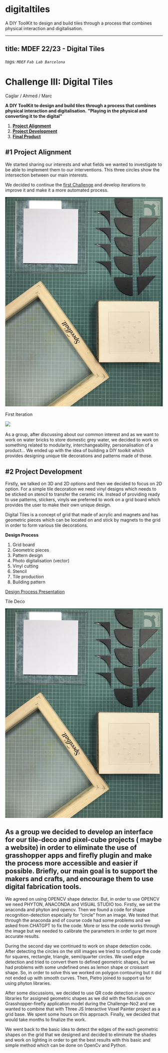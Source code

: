 # digitaltiles
A DIY ToolKit to design and build tiles through a process that combines physical interaction and digitalisation.

---
title: MDEF 22/23 - Digital Tiles
---

###### tags: `MDEF` `Fab Lab Barcelona`


Challenge III: Digital Tiles
==========================================
Caglar / Ahmed / Marc

**A DIY ToolKit to design and build tiles through a process that combines physical interaction and digitalisation.**
**"Playing in the physical and converting it to the digital"**

1. [**Project Alignment**](#1-Project-alignment)
2. [**Project Development**](#2-Project-development)
3. [**Final Product**](#3-Rethink-and-reconnect)

## #1 Project Alignment

We started sharing our interests and what fields we wanted to investigate to be able to implement them to our interventions. This three circles show the intersection between our main interests.

We decided to continue the [first Challenge](https://github.com/paresmarc/tiledeco) and develop iterations to improve it and make it a more automated process.

![](images/tiledeco.jpg)

First Iteration

![](images/firstpattern.png)

As a group, after discussing about our common interest and as we want to work on water bricks to store domestic grey water, we decided to work on something related to modularity, interchangeability, personalisation of a product… We ended up with the idea of building a DIY toolkit which provides designing unique tile decorations and patterns made of those.


## #2 Project Development

Firstly, we talked on 3D and 2D options and then we decided to focus on 2D option. For a simple tile decoration we need vinyl designs which needs to be sticked on stencil to transfer the ceramic ink. Instead of providing ready to use patterns, stickers, vinyls we preferred to work on a grid board which provides the user to make their own unique design.

Digital Tiles is a concept of grid that made of acrylic and magnets and has geometric pieces which can be located on and stick by magnets to the grid in order to form various tile decorations.

**Design Process**
1. Grid board
2. Geometric pieces
3. Pattern design
4. Photo digitalisation (vector)
5. Vinyl cutting
6. Stencil
7. Tile production
8. Building pattern


[Design Process Presentation](https://www.canva.com/design/DAFavYB6CeY/SDjOxHvMFFO4icoWGjks5A/view)

Tile Deco

![](images/tiledeco.jpg)

## As a group we decided to develop an interface for our tile-deco and pixel-cube  projects ( maybe a website) in order to eliminate the use of grasshopper apps  and firefly plugin and make the process more accessible and easier if possible. Briefly, our main goal is to support the makers and crafts, and encourage them to use digital fabrication tools.

We agreed on using OPENCV shape detector. But, in order to use OPENCV we need PHYTON, ANACONDA and VISUAL STUDIO too. Firstly, we set the anaconda and phyton and opencv. Then we found a code for shape recognition-detection especially for “circle” from an image. We tested that through the anaconda and of course code had some problems and we asked from CHATGPT to fix the code. More or less the code works through the image but we needed to calibrate the parameters in order to get more accurate results. 

During the second day we continued to work on shape detection code. After detecting the circles on the still images we tried to configure the code for squares, rectangle, triangle, semi/quarter circles. We used edge detection and tried to convert them to defined geometric shapes, but we had problems with some undefined ones as lemon shape or croissant shape. So, in order to solve this we worked on polygon contouring but it did not ended up with smooth curves. Then, Pietro joined to support us for using phyton libraries. 

After some discussions, we decided to use QR code detection in opencv libraries for assigned geometric shapes as we did with the fiducials on Grasshopper-firefly application model during the Challenge-No2 and we wanted to combine that with Three JS Interactive Voxel Painter project as a grid base. We spent some hours on this approach. Finally, we decided that would take months to finalize the work. 

We went back to the basic idea to detect the edges of the each geometric shapes on the grid that we designed and decided to eliminate the shades and work on lighting in order to get the best results with this basic and simple method which can be done on OpenCv and Python.
